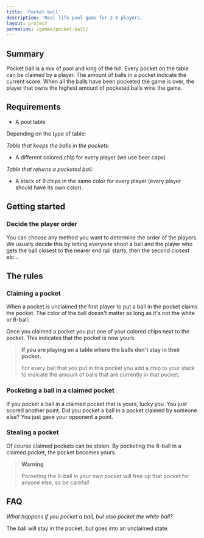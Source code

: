 ```yaml
---
title: 'Pocket ball'
description: 'Real life pool game for 2-6 players.'
layout: project
permalink: /games/pocket-ball/
---
```


## Summary
Pocket ball is a mix of pool and king of the hill. Every pocket on the table can be claimed by a player. The amount of balls in a pocket indicate the current score. When all the balls have been pocketed the game is over, the player that owns the highest amount of pocketed balls wins the game.

## Requirements
- A  pool table

Depending on the type of table:

_Table that keeps the balls in the pockets:_
- A different colored chip for every player (we use beer caps)

_Table that returns a pocketed ball:_
- A stack of 9 chips in the same color for every player (every player should have its own color).

## Getting started

### Decide the player  order
You can choose any method you want to determine the order of the players. We usually decide this by letting everyone shoot a ball and the player who gets the ball closest to the nearer end rail starts, then the second closest etc...

## The rules

### Claiming a pocket
When a pocket is unclaimed the first player to put a ball in the pocket claims the pocket. The color of the ball doesn't matter as long as it's not the white or 8-ball.

Once you claimed a pocket you put one of your colored chips next to the pocket. This indicates that the pocket is now yours.

> **If you are playing on a table where the balls don't stay in their pocket.**
> 
> For every ball that you put in this pocket you add a chip to your stack to indicate the amount of balls that are currently in that pocket.

### Pocketing a ball in a claimed pocket
If you pocket a ball in a claimed pocket that is yours, lucky you. You just scored another point.
Did you pocket a ball in a pocket claimed by someone else? You just gave your opponent a point.

### Stealing a pocket
Of course claimed pockets can be stolen. By pocketing the 8-ball in a claimed pocket, the pocket becomes yours. 

> **Warning**
> 
> Pocketing the 8-ball in your own pocket will free up that pocket for anyone else, so be careful!

## FAQ
_What happens if you pocket a ball, but also pocket the white ball?_

The ball will stay in the pocket, but goes into an unclaimed state.
